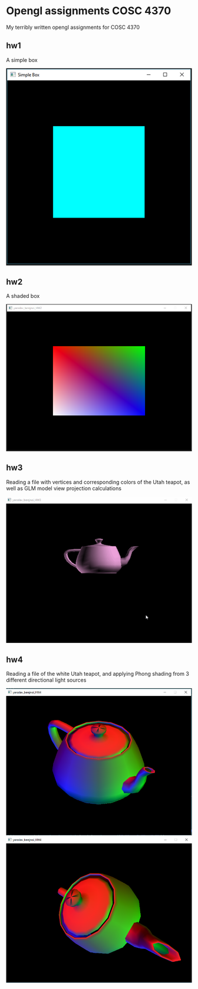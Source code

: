 # Opengl assignments COSC 4370
My terribly written opengl assignments for COSC 4370

## hw1
A simple box

![alt tag](https://raw.githubusercontent.com/YaroBear/opengl/master/hw1/hw1.PNG)

## hw2
A shaded box

![alt tag](https://raw.githubusercontent.com/YaroBear/opengl/master/hw2/hw2.PNG)

## hw3
Reading a file with vertices and corresponding colors of the Utah teapot, as well as GLM model view projection calculations

![alt tag](https://raw.githubusercontent.com/YaroBear/opengl/master/hw3/hw3.gif)

## hw4
Reading a file of the white Utah teapot, and applying Phong shading from 3 different directional light sources

![alt tag](https://raw.githubusercontent.com/YaroBear/opengl/master/hw4/hw4_1.PNG)
![alt tag](https://raw.githubusercontent.com/YaroBear/opengl/master/hw4/hw4_2.PNG)